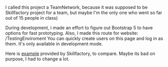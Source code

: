 I called this project a TeamNetwork, because it was supposed to be Skillfactory project
for a team, but maybe I'm the only one who went so far out of 15 people in class)

During development, i made an effort to figure out Bootstrap 5 to have options for fast prototyping.
Also, I made this route for website: /TestingEnviroment
You can quickly create users on this page and log in as them. It's only available in development mode.

Here is [example](https://github.com/itinessity/AwesomeNetwork/tree/feature/module-part-3/AwesomeNetwork) provided by Skillfactory, to compare.
Maybe its bad on purpose, I had to change a lot.

